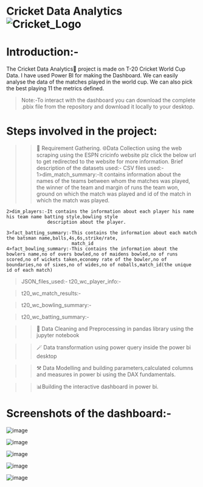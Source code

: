 # Cricket Data Analytics ![Cricket_Logo](https://github.com/Vkumar-sys/Industrial_Project_2-IPL_SPORTS_ANALYTICS-/assets/66684700/c76b0a7f-c330-4ec6-84b7-c641c9a9b3a9)

# Introduction:-
The Cricket Data Analytics🏏 project is made on T-20 Cricket World Cup Data. I have used Power BI for making the Dashboard. We can easily analyse the data of the matches played in the world cup. We can also pick the best playing 11
the metrics defined.
>Note:-To interact with the dashboard you can download the complete .pbix file from the repository and download it locally to your desktop.

# Steps involved in the project:
>>📝 Requirement Gathering.
>>🌐Data Collection using the web scraping using the ESPN cricinfo website plz click the below url to get redirected to the website for more information.
>>Brief description of the datasets used:-
  >CSV files used:-
    1>dim_match_summary:-It contains information about the names of the teams between whom the matches was played,
                         the winner of the team and margin of runs the team won, ground on which the match was played
                         and id of the match in which the match was played.

    2>dim_players:-It contains the information about each player his name his team name batting style,bowling style
                   description about the player.

    3>fact_batting_summary:-This contains the information about each match the batsman name,balls,4s,6s,strike/rate,
                            match_id
    4>fact_bowling_summary:-This contains the information about the bowlers name,no of overs bowled,no of maidens bowled,no of runs scored,no of wickets taken,economy rate of the bowler,no of boundaries,no of sixes,no of wides,no of noballs,match_id(the unique id of each match)

   >JSON_files_used:-
   >t20_wc_player_info:-

   >t20_wc_match_results:-

   >t20_wc_bowling_summary:-

   >t20_wc_batting_summary:-

>>🧹 Data Cleaning and Preprocessing in pandas library using the jupyter notebook

>>🪄 Data transformation using power query inside the power bi desktop

>>⚒️ Data Modelling and building parameters,calculated columns and measures in power bi using the DAX fundamentals.

>>📊Building the interactive dashboard in power bi.

# Screenshots of the dashboard:-
![image](https://github.com/Vkumar-sys/Industrial_Project_2-IPL_SPORTS_ANALYTICS-/assets/66684700/bcfdf0e0-95a0-4883-829f-8afd8455d081)

![image](https://github.com/Vkumar-sys/Industrial_Project_2-IPL_SPORTS_ANALYTICS-/assets/66684700/5bda263c-6da4-4446-b86d-27f34350ae83)

![image](https://github.com/Vkumar-sys/Industrial_Project_2-IPL_SPORTS_ANALYTICS-/assets/66684700/4056641c-5501-4c1b-9850-dda171f516de)

![image](https://github.com/Vkumar-sys/Industrial_Project_2-IPL_SPORTS_ANALYTICS-/assets/66684700/5f86225b-412d-4c3c-84d3-f9a402936778)

![image](https://github.com/Vkumar-sys/Industrial_Project_2-IPL_SPORTS_ANALYTICS-/assets/66684700/7dc57872-a6cf-45cf-8549-128ccd95a26e)


















